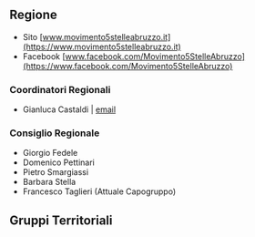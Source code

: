 ## Regione
- Sito [www.movimento5stelleabruzzo.it](https://www.movimento5stelleabruzzo.it)
- Facebook [www.facebook.com/Movimento5StelleAbruzzo](https://www.facebook.com/Movimento5StelleAbruzzo)

### Coordinatori Regionali
- Gianluca Castaldi | [email](mailto:)

### Consiglio Regionale
- Giorgio Fedele
- Domenico Pettinari
- Pietro Smargiassi
- Barbara Stella
- Francesco Taglieri (Attuale Capogruppo)

## Gruppi Territoriali

